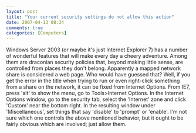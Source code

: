 ```yaml
---
layout: post
title: "Your current security settings do not allow this action"
date: 2007-04-13 08:34
comments: true
categories: [Computers]
---
```

Windows Server 2003 (or maybe it's just Internet Explorer 7) has a number of wonderful features that will make every day a cheery adventure.  Among them are draconian security policies that, beyond making little sense, are controlled from places they don't belong.  Apparently a mapped network share is considered a web page.  Who would have guessed that?  Well, if you get the error in the title when trying to run or even right-click something from a share on the network, it can be fixed from Internet Options.  From IE7, press 'alt' to show the menu, go to Tools>Internet Options.  In the Internet Options window, go to the security tab, select the 'Internet' zone and click 'Custom' near the bottom right.  In the resulting window under 'Miscellaneous', set things that say 'disable' to 'prompt' or 'enable'.  I'm not sure which one controls the above mentioned behavior, but it ought to be fairly obvious which are involved; just allow them.
